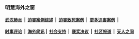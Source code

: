 
### 明慧海外之窗

####  [武汉肺炎](indexes/365.md?t=01130200) &nbsp;|&nbsp;  [迫害案例综述](indexes/328.md?t=01130200) &nbsp;|&nbsp; [迫害致死案例](indexes/277.md?t=01130200)  &nbsp;|&nbsp; [更多迫害案例](indexes/81.md?t=01130200)  &nbsp;|&nbsp; 
####  [时事评论](indexes/251.md?t=01130200) &nbsp;|&nbsp; [海外简讯](indexes/245.md?t=01130200)&nbsp;|&nbsp;  [社会支持](indexes/140.md?t=01130200) &nbsp;|&nbsp; [褒奖决议](indexes/282.md?t=01130200) &nbsp;|&nbsp; [社区报道](indexes/91.md?t=01130200)  &nbsp;|&nbsp; [天人之间](indexes/78.md?t=01130200) 

